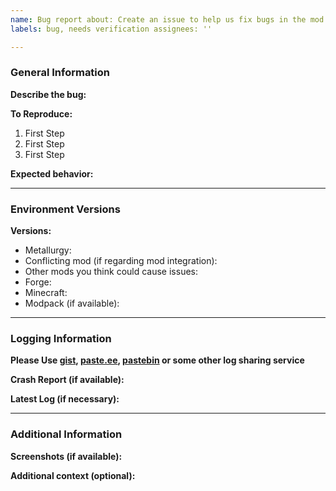 ```yaml
---
name: Bug report about: Create an issue to help us fix bugs in the mod title: ''
labels: bug, needs verification assignees: ''

---
```


### General Information

**Describe the bug:**
<!-- A clear and concise description of what the bug is. -->

**To Reproduce:**
<!-- Chronological Steps to reproduce the bug in an ordered list -->

1. First Step
2. First Step
3. First Step

**Expected behavior:**
<!-- A clear and concise description of what you expected to happen. -->

***

### Environment Versions

<!-- Please write specific versions and avoid saying "the latest" -->

**Versions:**

- Metallurgy:
- Conflicting mod (if regarding mod integration):
- Other mods you think could cause issues:
- Forge:
- Minecraft:
- Modpack (if available):

***

### Logging Information

**Please Use [gist](https://gist.github.com), [paste.ee](https://paste.ee), [pastebin](https://pastebin.com) or some
other log sharing service**

**Crash Report (if available):**
<!-- Located in minecraft's "crash reports" directory -->

**Latest Log (if necessary):**
<!-- Located in minecraft's "logs"  -->

***

### Additional Information

**Screenshots (if available):**
<!-- If applicable, add screenshots to help explain your problem. -->

**Additional context (optional):**
<!-- Add any other context about the problem here. -->

<!-- Feel Free to delete these comments once you've filled in the template -->
